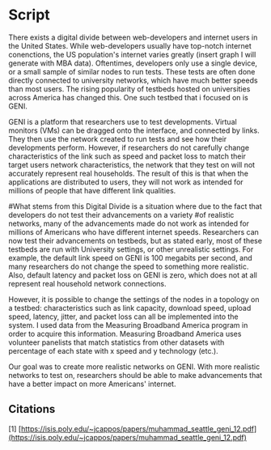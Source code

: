# Script
 There exists a digital divide between web-developers and internet users in the United States. While web-developers usually have top-notch internet conenctions, the US population's internet varies greatly (insert graph I will generate with MBA data). Oftentimes, developers only use a single device, or a small sample of similar nodes to run tests. These tests are often done directly connected to university networks, which have much better speeds than most users. The rising popularity of testbeds hosted on universities across America has changed this. One such testbed that i focused on is GENI. 
 
 GENI is a platform that researchers use to test developments. Virtual monitors (VMs) can be dragged onto the interface, and connected by links. They then use the network created to run tests and see how their developments perform. However, if researchers do not carefully change characteristics of the link such as speed and packet loss to match their target users network characteristics, the network that they test on will not accurately represent real households. The result of this is that when the applications are distributed to users, they will not work as intended for millions of people that have different link qualities.
 
 #What stems from this Digital Divide is a situation where due to the fact that developers do not test their advancements on a variety #of realistic networks, many of the advancements made do not work as intended for millions of Americans who have different internet speeds. Researchers can now test their advancements on testbeds, but as stated early, most of these testbeds are run with University settings, or other unrealistic settings. For example, the default link speed on GENI is 100 megabits per second, and many researchers do not change the speed to something more realistic. Also, default latency and packet loss on GENI is zero, which does not at all represent real household network connections.
 
 However, it is possible to change the settings of the nodes in a topology on a testbed: characteristics such as link capacity, download speed, upload speed, latency, jitter, and packet loss can all be implemented into the system. I used data from the Measuring Broadband America program in order to acquire this information. Measuring Broadband America uses volunteer panelists that match statistics from other datasets with percentage of each state with x speed and y technology (etc.). 
 
 Our goal was to create more realistic networks on GENI. With more realistic networks to test on, researchers should be able to make advancements that have a better impact on more Americans' internet.


## Citations
[1] [https://isis.poly.edu/~jcappos/papers/muhammad_seattle_geni_12.pdf](https://isis.poly.edu/~jcappos/papers/muhammad_seattle_geni_12.pdf)

